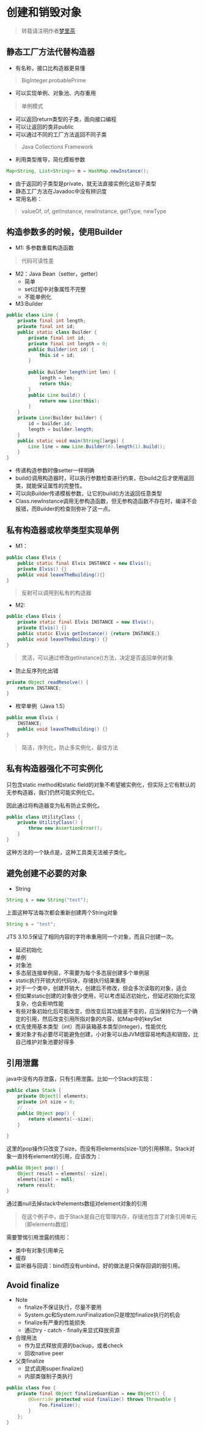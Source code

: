 # 创建和销毁对象

> 转载请注明作者[梦里茶](https://github.com/ahangchen)

## 静态工厂方法代替构造器
- 有名称，接口比构造器更易懂

> BigInteger.probablePrime

- 可以实现单例、对象池、内存重用

> 单例模式

- 可以返回return类型的子类，面向接口编程
 - 可以让返回的类非public
 - 可以通过不同的工厂方法返回不同子类
 
 > Java Collections Framework

- 利用类型推导，简化模板参数
```java
Map<String, List<String>> m = HashMap.newInstance();
```
- 由于返回的子类型是private，就无法直接实例化这些子类型
- 静态工厂方法在Javadoc中没有辨识度
- 常用名称：
> valueOf, of, getInstance, newInstance, getType, newType

## 构造参数多的时候，使用Builder
- M1: 多参数重载构造函数
> 代码可读性差
- M2：Java Bean（setter，getter）
  - 简单
  - set过程中对象属性不完整
  - 不能单例化
- M3:Builder
```java
public class Line {
    private final int length;
    private final int id;
    public static class Builder {
        private final int id;
        private final int length = 0;
        public Builder(int id) {
            this.id = id;
        }
        
        public Builder length(int len) {
            length = len;
            return this;
        }
        public Line build() {
            return new Line(this);
        }
    }
    private Line(Builder builder) {
        id = builder.id;
        length = builder.length;
    }
    public static void main(String[]args) {
        Line line = new Line.Builder(0).length(1).build();
    }
}
```
   - 传递构造参数时像setter一样明确
   - build()调用构造器时，可以执行参数检查进行约束，在build之后才使用返回类，就能保证属性的完整性。
   - 可以向Builder传递模板参数，让它的build()方法返回任意类型
   - Class.newInstance调用无参构造函数，但无参构造函数不存在时，编译不会报错，而Builder的检查则弥补了这一点。

## 私有构造器或枚举类型实现单例
- M1：
```java
public class Elvis {
    public static final Elvis INSTANCE = new Elvis();
    private Elvis() {}
    public void leaveTheBuilding(){}
}
```

> 反射可以调用到私有的构造器

- M2:
```java
public class Elvis {
    private static final Elvis INSTANCE = new Elvis();
    private Elvis() {}
    public static Elvis getInstance() {return INSTANCE;}
    public void leaveTheBuilding() {}
}
```

> 灵活，可以通过修改getInstance()方法，决定是否返回单例对象

- 防止反序列化出错
```java
private Object readResolve() {
    return INSTANCE;
}
```
- 枚举单例（Java 1.5）
```java
public enum Elvis {
    INSTANCE;
    public void leaveTheBuilding() {}
}
```

> 简洁，序列化，防止多实例化，最佳方法

## 私有构造器强化不可实例化
只包含static method和static field的对象不希望被实例化，但实际上它有默认的无参构造器，我们仍然可能实例化它。

因此通过将构造器变为私有防止实例化。
```java
public class UtilityClass {
    private UtilityClass() {
        throw new AssertionError();
    }
}
```
这种方法的一个缺点是，这种工具类无法被子类化。

## 避免创建不必要的对象
- String
```java
String s = new String("test");
```
上面这种写法每次都会重新创建两个String对象
```java
String s = "test";
```
JTS 3.10.5保证了相同内容的字符串重用同一个对象，而且只创建一次。

- 延迟初始化
- 单例
- 对象池
- 多态层连接单例层，不需要为每个多态层创建多个单例层
- static执行开销大的代码块，存储执行结果重用
- 对于一个类中，创建开销大，创建后不修改，但会多次读取的对象，适合
- 但如果static创建的对象很少使用，可以考虑延迟初始化，但延迟初始化实现复杂，也会影响性能
- 有些对象初始化后可能改变，但改变后其功能是不变的，应当保持它为一个确定的引用，然后改变引用所指对象的内容，如Map中的keySet
- 优先使用基本类型（int）而非装箱基本类型(Integer)，性能优化
- 重对象才有必要尽可能避免创建，小对象可以由JVM很容易地构造和销毁，比自己维护对象池要好得多


## 引用泄露
java中没有内存泄露，只有引用泄露。比如一个Stack的实现：
```java
public class Stack {
    private Object[] elements;
    private int size = 0;
    // ...
    public Object pop() {
        return elements[--size];
    }
    
}
```
这里的pop操作只改变了size，而没有将elements[size-1]的引用移除，Stack对象一直持有element的引用，应该改为：
```java
public Object pop() {
    Object result = elements[--size];
    elemets[size] = null;
    return result;
}
```
通过置null去掉stack中elements数组对element对象的引用

> 在这个例子中，由于Stack是自己在管理内存，存储池包含了对象引用单元（即elements数组）

需要警惕引用泄露的情形：
- 类中有对象引用单元
- 缓存
- 监听器与回调：bind而没有unbind，好的做法是只保存回调的弱引用。

## Avoid finalize
- Note
  - finalize不保证执行，尽量不要用
  - System.gc和System.runFinalization只是增加finalize执行的机会
  - finalize有严重的性能损失
  - 通过try - catch - finally来显式释放资源
- 合理用法
  - 作为显式释放资源的backup，或者check
  - 回收native peer
- 父类finalize
  - 显式调用super.finalize()
  - 内部类强制子类执行
```java
public class Foo {
    private final Object finalizeGuardian = new Object() {
        @Override protected void finalize() throws Throwable {
            Foo.finalize();
        }
    };
}
